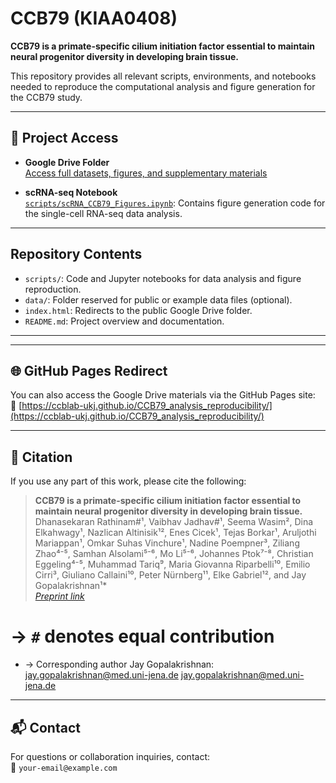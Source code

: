 # CCB79 (KIAA0408)

**CCB79 is a primate-specific cilium initiation factor essential to maintain neural progenitor diversity in developing brain tissue.**

This repository provides all relevant scripts, environments, and notebooks needed to reproduce the computational analysis and figure generation for the CCB79 study.

---

## 📁 Project Access

- **Google Drive Folder**  
  [Access full datasets, figures, and supplementary materials](https://drive.google.com/drive/u/0/folders/1UTUZv-4VrK8HzG4wwUyqKB6pu6RfSMfc)  


- **scRNA-seq Notebook**  
  [`scripts/scRNA_CCB79_Figures.ipynb`](scripts/scRNA_CCB79_Figures.ipynb): Contains figure generation code for the single-cell RNA-seq data analysis.

---

## Repository Contents

- `scripts/`: Code and Jupyter notebooks for data analysis and figure reproduction.
- `data/`: Folder reserved for public or example data files (optional).
- `index.html`: Redirects to the public Google Drive folder.
- `README.md`: Project overview and documentation.

---



---

## 🌐 GitHub Pages Redirect

You can also access the Google Drive materials via the GitHub Pages site:  
🔗 [https://ccblab-ukj.github.io/CCB79_analysis_reproducibility/](https://ccblab-ukj.github.io/CCB79_analysis_reproducibility/)

---

## 📄 Citation

If you use any part of this work, please cite the following:

> **CCB79 is a primate-specific cilium initiation factor essential to maintain neural progenitor diversity in developing brain tissue.**  
> Dhanasekaran Rathinam#¹, Vaibhav Jadhav#¹, Seema Wasim², Dina Elkahwagy¹, Nazlican Altinisik¹², Enes Cicek¹, Tejas Borkar¹, Aruljothi Mariappan¹, Omkar Suhas Vinchure¹, Nadine Poempner³, Ziliang Zhao⁴⁻⁵, Samhan Alsolami⁵⁻⁶, Mo Li⁵⁻⁶, Johannes Ptok⁷⁻⁸, Christian Eggeling⁴⁻⁵, Muhammad Tariq⁹, Maria Giovanna Riparbelli¹⁰, Emilio Cirri³, Giuliano Callaini¹⁰, Peter Nürnberg¹¹, Elke Gabriel¹², and Jay Gopalakrishnan¹*  
> [_Preprint link_](https://www.biorxiv.org/content/10.1101/2025.08.01.668123v1)

# → `#` denotes equal contribution  
* → Corresponding author Jay Gopalakrishnan: jay.gopalakrishnan@med.uni-jena.de <jay.gopalakrishnan@med.uni-jena.de>

---

## 📬 Contact

For questions or collaboration inquiries, contact:  
📧 `your-email@example.com`
